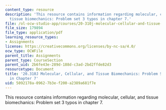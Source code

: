 ```yaml
---
content_type: resource
description: 'This resource contains information regarding molecular, cellular, and
  tissue biomechanics: Problem set 3 typos in chapter 7.'
file: /ol-ocw-studio-app/courses/20-310j-molecular-cellular-and-tissue-biomechanics-spring-2015/5092178a09627b3ef200a2389a681f7e_MIT20_310JS15_PS3typos.pdf
file_size: 179894
file_type: application/pdf
learning_resource_types:
- Assignments
license: https://creativecommons.org/licenses/by-nc-sa/4.0/
ocw_type: OCWFile
parent_title: Assignments
parent_type: CourseSection
parent_uid: 2b6fe43e-289d-188d-c3ad-2bd2ffde82d3
resourcetype: Document
title: '20.310J Molecular, Cellular, and Tissue Biomechanics: Problem Set 3 Typos
  in Chapter 7'
uid: 5092178a-0962-7b3e-f200-a2389a681f7e
---
```

This resource contains information regarding molecular, cellular, and tissue biomechanics: Problem set 3 typos in chapter 7.